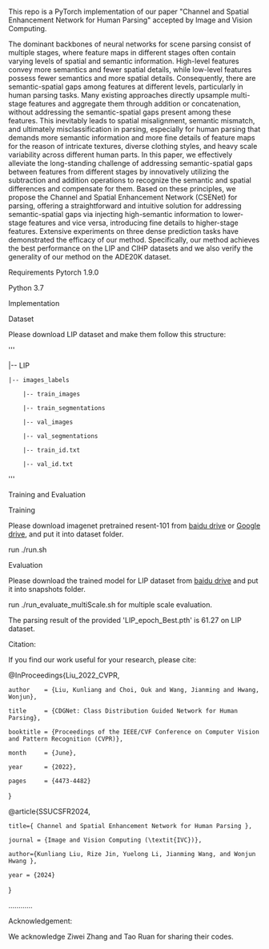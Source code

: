 This repo is a PyTorch implementation of our paper "Channel and Spatial Enhancement Network for Human Parsing" accepted by lmage and Vision Computing. 
 
The dominant backbones of neural networks for scene parsing consist of multiple stages, where feature maps in different stages often contain varying levels of spatial and semantic information. High-level features convey more semantics and fewer spatial details, while low-level features possess fewer
semantics and more spatial details. Consequently, there are semantic-spatial gaps among features at different levels, particularly in human parsing tasks. Many existing approaches directly upsample multi-stage features and aggregate them through addition or concatenation, without addressing the
semantic-spatial gaps present among these features. This inevitably leads to spatial misalignment, semantic mismatch, and ultimately misclassification in parsing, especially for human parsing that demands more semantic information and more fine details of feature maps for the reason of
intricate textures, diverse clothing styles, and heavy scale variability across different human parts. In this paper, we effectively alleviate the long-standing challenge of addressing semantic-spatial gaps between features from different stages by innovatively utilizing the subtraction and addition
operations to recognize the semantic and spatial differences and compensate for them. Based on these principles, we propose the Channel and Spatial Enhancement Network (CSENet) for parsing, offering a straightforward and intuitive solution for addressing semantic-spatial gaps via injecting
high-semantic information to lower-stage features and vice versa, introducing fine details to higher-stage features. Extensive experiments on three dense prediction tasks have demonstrated the efficacy of our method. Specifically, our method achieves the best performance on the LIP and CIHP datasets
and we also verify the generality of our method on the ADE20K dataset.

Requirements Pytorch 1.9.0

Python 3.7

Implementation

Dataset

Please download LIP dataset and make them follow this structure:

'''

|-- LIP

    |-- images_labels
    
        |-- train_images
        
        |-- train_segmentations
        
        |-- val_images
        
        |-- val_segmentations
        
        |-- train_id.txt
        
        |-- val_id.txt
        
'''


Training and Evaluation


Training


Please download imagenet pretrained resent-101 from [baidu drive](https://pan.baidu.com/s/1NoxI_JetjSVa7uqgVSKdPw) or [Google drive](https://drive.google.com/open?id=1rzLU-wK6rEorCNJfwrmIu5hY2wRMyKTK), and put it into dataset folder.

run ./run.sh


Evaluation

Please download the trained model for LIP dataset from [baidu drive](https://pan.baidu.com/s/1-9pR_ycvqkWBnDoKyI2nUw?pwd=bb9c) and put it into snapshots folder.


run ./run_evaluate_multiScale.sh for multiple scale evaluation.

The parsing result of the provided 'LIP_epoch_Best.pth' is 61.27 on LIP dataset.

Citation:

If you find our work useful for your research, please cite:

@InProceedings{Liu_2022_CVPR,

    author    = {Liu, Kunliang and Choi, Ouk and Wang, Jianming and Hwang, Wonjun},
    
    title     = {CDGNet: Class Distribution Guided Network for Human Parsing},
    
    booktitle = {Proceedings of the IEEE/CVF Conference on Computer Vision and Pattern Recognition (CVPR)},
    
    month     = {June},
    
    year      = {2022},
    
    pages     = {4473-4482}
    
}



@article{SSUCSFR2024,

    title={ Channel and Spatial Enhancement Network for Human Parsing },
    
    journal = {Image and Vision Computing (\textit{IVC})},
    
    author={Kunliang Liu, Rize Jin, Yuelong Li, Jianming Wang, and Wonjun Hwang },  
    
    year = {2024}
    
}

............

Acknowledgement:

  We acknowledge Ziwei Zhang and Tao Ruan for sharing their codes.
